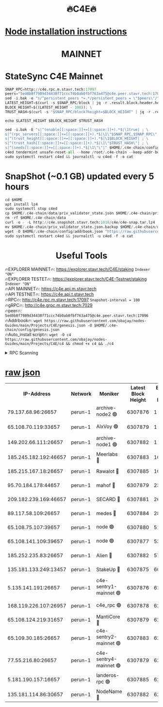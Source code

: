 <h1 align="center"> 🔥C4E🔥</h1>

[Node installation instructions](https://github.com/obajay/nodes-Guides/tree/main/Projects/C4E)
=

<h1 align="center"> MAINNET</h1>

# StateSync C4E Mainnet
```python
SNAP_RPC=http://c4e.rpc.m.stavr.tech:17097
peers="5ed0b8f7989d34438f71ccc74b0ab0fbf763a475@c4e.peer.stavr.tech:17096"
sed -i.bak -e "s/^persistent_peers *=.*/persistent_peers = \"$peers\"/" $HOME/.c4e-chain/config/config.toml
LATEST_HEIGHT=$(curl -s $SNAP_RPC/block | jq -r .result.block.header.height); \
BLOCK_HEIGHT=$((LATEST_HEIGHT - 100)); \
TRUST_HASH=$(curl -s "$SNAP_RPC/block?height=$BLOCK_HEIGHT" | jq -r .result.block_id.hash)

echo $LATEST_HEIGHT $BLOCK_HEIGHT $TRUST_HASH

sed -i.bak -E "s|^(enable[[:space:]]+=[[:space:]]+).*$|\1true| ; \
s|^(rpc_servers[[:space:]]+=[[:space:]]+).*$|\1\"$SNAP_RPC,$SNAP_RPC\"| ; \
s|^(trust_height[[:space:]]+=[[:space:]]+).*$|\1$BLOCK_HEIGHT| ; \
s|^(trust_hash[[:space:]]+=[[:space:]]+).*$|\1\"$TRUST_HASH\"| ; \
s|^(seeds[[:space:]]+=[[:space:]]+).*$|\1\"\"|" $HOME/.c4e-chain/config/config.toml
c4ed tendermint unsafe-reset-all --home /root/.c4e-chain --keep-addr-book
sudo systemctl restart c4ed && journalctl -u c4ed -f -o cat
```
# SnapShot (~0.1 GB) updated every 5 hours
```python
cd $HOME
apt install lz4
sudo systemctl stop c4ed
cp $HOME/.c4e-chain/data/priv_validator_state.json $HOME/.c4e-chain/priv_validator_state.json.backup
rm -rf $HOME/.c4e-chain/data
curl -o - -L http://c4e.snapshot.stavr.tech:1018/c4e/c4e-snap.tar.lz4 | lz4 -c -d - | tar -x -C $HOME/.c4e-chain --strip-components 2
mv $HOME/.c4e-chain/priv_validator_state.json.backup $HOME/.c4e-chain/data/priv_validator_state.json
wget -O $HOME/.c4e-chain/config/addrbook.json "https://raw.githubusercontent.com/obajay/nodes-Guides/main/Projects/C4E/addrbook.json"
sudo systemctl restart c4ed && journalctl -u c4ed -f -o cat
```
 <h1 align="center"> Useful Tools</h1>

🔥EXPLORER MAINNET🔥:  https://explorer.stavr.tech/C4E/staking            `Indexer "ON"` \
🔥EXPLORER TESTET🔥:   https://explorer.stavr.tech/C4E-Testnet/staking     `Indexer "ON"` \
🔥API MAINNET🔥:       https://c4e.api.m.stavr.tech \
🔥API TESTNET🔥:       https://c4e.api.t.stavr.tech \
🔥RPC🔥:               http://c4e.rpc.m.stavr.tech:17097                  `Snapshot-interval = 100` \
🔥gRPC🔥:              http://c4e.grpc.m.stavr.tech:7029 \
🔥peer🔥:              `5ed0b8f7989d34438f71ccc74b0ab0fbf763a475@c4e.peer.stavr.tech:17096` \
🔥Addrbook🔥:    ```wget https://raw.githubusercontent.com/obajay/nodes-Guides/main/Projects/C4E/genesis.json -O $HOME/.c4e-chain/config/genesis.json``` \
🔥Auto_install script🔥: ```wget -O c4 https://raw.githubusercontent.com/obajay/nodes-Guides/main/Projects/C4E/c4 && chmod +x c4 && ./c4```





<details>
<summary>RPC Scanning</summary>

<h2 align="center"> We scan nodes in real time every 4 hours. And we provide the final result of RPC endpoints.
We cannot influence the operation of these nodes in any way. </h2>


```python
If Voting Power is higher than 0 --> then the Node is a validator of the network and may be subject to attack and be a potential threat to the chain.
```
```python
We marked such validators with a red symbol
```

</details>

[raw json](https://rpc-check.c4e.stavr.tech/c4e/rpc-c4e-result.json)
=



<table><tr><th>IP-Address</th><th>Network</th><th>Moniker</th><th>Latest Block Height</th><th>Earliest Block Height</th><th>Catching Up</th><th>Tx Index</th><th>Voting Power</th><th>Scan Time</th></tr><tr><td>79.137.68.96:26657</td><td>perun-1</td><td>archive-node2 🟢</td><td>6307876</td><td>1</td><td>False</td><td>on</td><td>0</td><td>2023-12-16T05:11:51.911110674UTC</td></tr><tr><td>65.108.70.119:33657</td><td>perun-1</td><td>AlxVoy 🟢</td><td>6307879</td><td>1</td><td>False</td><td>on</td><td>0</td><td>2023-12-16T05:12:08.371704165UTC</td></tr><tr><td>149.202.66.111:26657</td><td>perun-1</td><td>archive-node1 🟢</td><td>6307882</td><td>1</td><td>False</td><td>on</td><td>0</td><td>2023-12-16T05:12:24.096691401UTC</td></tr><tr><td>185.245.182.192:46657</td><td>perun-1</td><td>Meerlabs 🔴</td><td>6307883</td><td>1051501</td><td>False</td><td>on</td><td>493550</td><td>2023-12-16T05:12:29.640826570UTC</td></tr><tr><td>185.215.167.18:26657</td><td>perun-1</td><td>Rawalot 🔴</td><td>6307885</td><td>1090501</td><td>False</td><td>on</td><td>579034</td><td>2023-12-16T05:12:40.975286476UTC</td></tr><tr><td>95.70.184.178:44657</td><td>perun-1</td><td>mahof 🔴</td><td>6307879</td><td>2342001</td><td>False</td><td>off</td><td>1357006</td><td>2023-12-16T05:12:07.596644205UTC</td></tr><tr><td>209.182.239.169:46657</td><td>perun-1</td><td>SECARD 🔴</td><td>6307881</td><td>2616101</td><td>False</td><td>off</td><td>675729</td><td>2023-12-16T05:12:21.729433784UTC</td></tr><tr><td>89.117.58.109:26657</td><td>perun-1</td><td>medes 🔴</td><td>6307884</td><td>2826001</td><td>False</td><td>off</td><td>471345</td><td>2023-12-16T05:12:36.177328178UTC</td></tr><tr><td>65.108.75.107:39657</td><td>perun-1</td><td>node 🟢</td><td>6307880</td><td>5198801</td><td>False</td><td>on</td><td>0</td><td>2023-12-16T05:12:10.747152560UTC</td></tr><tr><td>65.108.141.109:39657</td><td>perun-1</td><td>node 🟢</td><td>6307877</td><td>5303301</td><td>False</td><td>on</td><td>0</td><td>2023-12-16T05:11:54.319421494UTC</td></tr><tr><td>185.252.235.83:26657</td><td>perun-1</td><td>Alien 🔴</td><td>6307882</td><td>5736001</td><td>False</td><td>on</td><td>380508</td><td>2023-12-16T05:12:24.816545154UTC</td></tr><tr><td>135.181.133.249:13457</td><td>perun-1</td><td>StakeUp 🔴</td><td>6307875</td><td>6015001</td><td>False</td><td>on</td><td>1357007</td><td>2023-12-16T05:11:46.673063846UTC</td></tr><tr><td>5.135.141.191:26657</td><td>perun-1</td><td>c4e-sentry1-mainnet 🟢</td><td>6307876</td><td>6198001</td><td>False</td><td>on</td><td>0</td><td>2023-12-16T05:11:51.163796148UTC</td></tr><tr><td>168.119.226.107:26957</td><td>perun-1</td><td>c4e_rpc 🟢</td><td>6307878</td><td>6207878</td><td>False</td><td>on</td><td>0</td><td>2023-12-16T05:12:00.718093767UTC</td></tr><tr><td>65.108.124.219:31657</td><td>perun-1</td><td>MantiCore 🔴</td><td>6307879</td><td>6207879</td><td>False</td><td>off</td><td>837637</td><td>2023-12-16T05:12:07.184329889UTC</td></tr><tr><td>65.109.30.185:26657</td><td>perun-1</td><td>c4e-sentry2-mainnet 🟢</td><td>6307883</td><td>6238301</td><td>False</td><td>on</td><td>0</td><td>2023-12-16T05:12:29.322415199UTC</td></tr><tr><td>77.55.216.80:26657</td><td>perun-1</td><td>c4e-sentry4-mainnet 🟢</td><td>6307879</td><td>6241001</td><td>False</td><td>on</td><td>0</td><td>2023-12-16T05:12:07.966381206UTC</td></tr><tr><td>5.181.190.157:16657</td><td>perun-1</td><td>landeros-rpc 🟢</td><td>6307885</td><td>6278001</td><td>False</td><td>on</td><td>0</td><td>2023-12-16T05:12:40.652911896UTC</td></tr><tr><td>135.181.114.86:30657</td><td>perun-1</td><td>NodeName 🔴</td><td>6307882</td><td>6284301</td><td>False</td><td>off</td><td>333717</td><td>2023-12-16T05:12:24.429498723UTC</td></tr></table>
